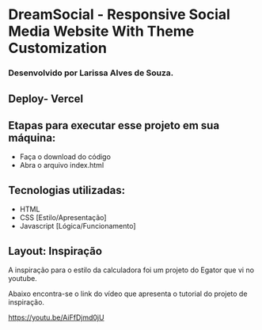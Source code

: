 # DreamSocial - Responsive Social Media Website With Theme Customization 

<!-- ### Uma calculadora cientifica desenvolvida usando HTML, CSS &amp; Javascript -->

### Desenvolvido por Larissa Alves de Souza.

<!-- [![title-pic](assets/calculator-image.png)](https://sci-calculate.vercel.app) -->

<!-- Essa é uma calculadora científica com as principais funcionalidades utilizadas. A lógica de programação para a calculadora foi feita com o uso de códigos em Javascript. -->

## Deploy- Vercel

<!-- <https://sci-calculate.vercel.app> -->

## Etapas para executar esse projeto em sua máquina:

- Faça o download do código
- Abra o arquivo index.html

## Tecnologias utilizadas:

- HTML
- CSS [Estilo/Apresentação]
- Javascript [Lógica/Funcionamento]

## Layout: Inspiração

A inspiração para o estilo da calculadora foi um projeto do Egator que vi no youtube.

Abaixo encontra-se o link do vídeo que apresenta o tutorial do projeto de inspiração.

<https://youtu.be/AiFfDjmd0jU>
